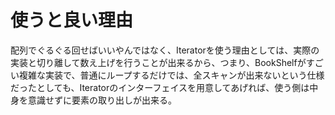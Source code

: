 # 使うと良い理由

配列でぐるぐる回せばいいやんではなく、Iteratorを使う理由としては、実際の実装と切り離して数え上げを行うことが出来るから、つまり、BookShelfがすごい複雑な実装で、普通にループするだけでは、全スキャンが出来ないという仕様だったとしても、Iteratorのインターフェイスを用意してあげれば、使う側は中身を意識せずに要素の取り出しが出来る。
